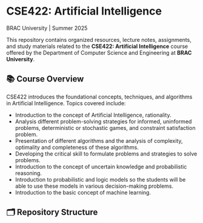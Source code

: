 # CSE422: Artificial Intelligence  
BRAC University | Summer 2025

This repository contains organized resources, lecture notes, assignments, and study materials related to the **CSE422: Artificial Intelligence** course offered by the Department of Computer Science and Engineering at **BRAC University**.

## 📚 Course Overview
CSE422 introduces the foundational concepts, techniques, and algorithms in Artificial Intelligence. Topics covered include:
- Introduction to the concept of Artificial Intelligence, rationality.
- Analysis different problem-solving strategies for informed, uninformed problems, deterministic or stochastic games, and constraint satisfaction problem.
- Presentation of different algorithms and the analysis of complexity, optimality and completeness of these algorithms.
- Developing the critical skill to formulate problems and strategies to solve problems.
- Introduction to the concept of uncertain knowledge and probabilistic reasoning.
- Introduction to probabilistic and logic models so the students will be able to use these models in various decision-making problems.
- Introduction to the basic concept of machine learning.

## 🗂️ Repository Structure
